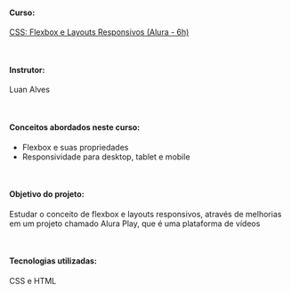 #### Curso:
[CSS: Flexbox e Layouts Responsivos (Alura - 6h)](https://cursos.alura.com.br/course/css-flexbox-layouts-responsivos)

&nbsp; 

#### Instrutor:
Luan Alves

&nbsp; 

#### Conceitos abordados neste curso:
- Flexbox e suas propriedades
- Responsividade para desktop, tablet e mobile

&nbsp; 

#### Objetivo do projeto:
Estudar o conceito de flexbox e layouts responsivos, através de melhorias em um projeto chamado Alura Play, que é uma plataforma de vídeos

&nbsp; 

#### Tecnologias utilizadas: 
CSS e HTML